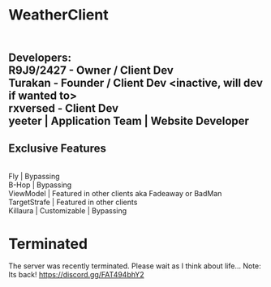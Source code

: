 # WeatherClient
<br> Developers:
<br> R9J9/2427 - Owner / Client Dev
<br> Turakan - Founder / Client Dev <inactive, will dev if wanted to>
<br> rxversed - Client Dev
<br> yeeter | Application Team | Website Developer
-----------
Exclusive Features
--------------
<br> Fly | Bypassing
<br> B-Hop | Bypassing
<br> ViewModel | Featured in other clients aka Fadeaway or BadMan
<br> TargetStrafe | Featured in other clients
<br> Killaura | Customizable | Bypassing
# Terminated
The server was recently terminated. Please wait as I think about life...
Note: Its back! https://discord.gg/FAT494bhY2
